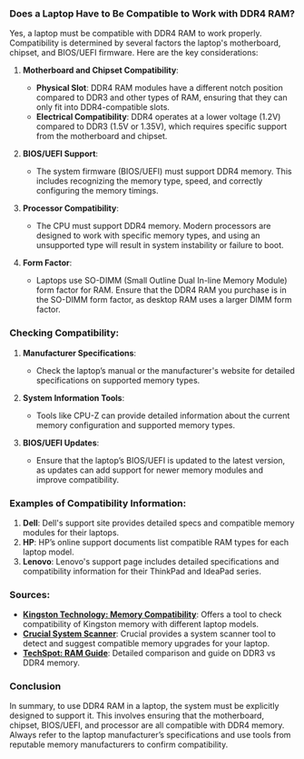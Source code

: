 ### Does a Laptop Have to Be Compatible to Work with DDR4 RAM?

Yes, a laptop must be compatible with DDR4 RAM to work properly. Compatibility is determined by several factors  the laptop's motherboard, chipset, and BIOS/UEFI firmware. Here are the key considerations:

1. **Motherboard and Chipset Compatibility**:
   - **Physical Slot**: DDR4 RAM modules have a different notch position compared to DDR3 and other types of RAM, ensuring that they can only fit into DDR4-compatible slots.
   - **Electrical Compatibility**: DDR4 operates at a lower voltage (1.2V) compared to DDR3 (1.5V or 1.35V), which requires specific support from the motherboard and chipset.

2. **BIOS/UEFI Support**:
   - The system firmware (BIOS/UEFI) must support DDR4 memory. This includes recognizing the memory type, speed, and correctly configuring the memory timings.

3. **Processor Compatibility**:
   - The CPU must support DDR4 memory. Modern processors are designed to work with specific memory types, and using an unsupported type will result in system instability or failure to boot.

4. **Form Factor**:
   - Laptops  use SO-DIMM (Small Outline Dual In-line Memory Module) form factor for RAM. Ensure that the DDR4 RAM you purchase is in the SO-DIMM form factor, as desktop RAM uses a larger DIMM form factor.

### Checking Compatibility:

1. **Manufacturer Specifications**:
   - Check the laptop’s manual or the manufacturer's website for detailed specifications on supported memory types.

2. **System Information Tools**:
   - Tools like CPU-Z can provide detailed information about the current memory configuration and supported memory types.

3. **BIOS/UEFI Updates**:
   - Ensure that the laptop’s BIOS/UEFI is updated to the latest version, as updates can add support for newer memory modules and improve compatibility.

### Examples of Compatibility Information:

1. **Dell**: Dell's support site  provides detailed specs and compatible memory modules for their laptops.
2. **HP**: HP’s online support documents list compatible RAM types for each laptop model.
3. **Lenovo**: Lenovo's support page includes detailed specifications and compatibility information for their ThinkPad and IdeaPad series.

### Sources:

- **[Kingston Technology: Memory Compatibility](https://www.kingston.com/en/memory/search)**: Offers a tool to check compatibility of Kingston memory with different laptop models.
- **[Crucial System Scanner](https://www.crucial.com/products/memory)**: Crucial provides a system scanner tool to detect and suggest compatible memory upgrades for your laptop.
- **[TechSpot: RAM Guide](https://www.techspot.com/article/1039-ddr3-vs-ddr4-ram/)**: Detailed comparison and guide on DDR3 vs DDR4 memory.

### Conclusion

In summary, to use DDR4 RAM in a laptop, the system must be explicitly designed to support it. This involves ensuring that the motherboard, chipset, BIOS/UEFI, and processor are all compatible with DDR4 memory. Always refer to the laptop manufacturer’s specifications and use tools from reputable memory manufacturers to confirm compatibility.
